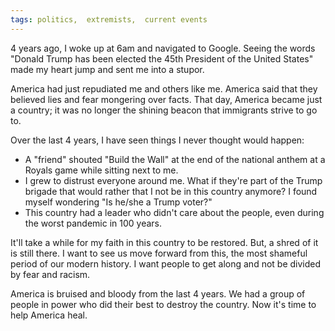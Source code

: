 ```yaml
---
tags: politics,  extremists,  current events
---
```


4 years ago, I woke up at 6am and navigated to Google. Seeing the words "Donald Trump has been elected the 45th President of the United States" made my heart jump and sent me into a stupor.

America had just repudiated me and others like me. America said that they believed lies and fear mongering over facts. That day, America became just a country; it was no longer the shining beacon that immigrants strive to go to.

Over the last 4 years, I have seen things I never thought would happen:

*   A "friend" shouted "Build the Wall" at the end of the national anthem at a Royals game while sitting next to me.
*   I grew to distrust everyone around me. What if they're part of the Trump brigade that would rather that I not be in this country anymore? I found myself wondering "Is he/she a Trump voter?"
*   This country had a leader who didn't care about the people, even during the worst pandemic in 100 years.

It'll take a while for my faith in this country to be restored. But, a shred of it is still there. I want to see us move forward from this, the most shameful period of our modern history. I want people to get along and not be divided by fear and racism. 

America is bruised and bloody from the last 4 years. We had a group of people in power who did their best to destroy the country. Now it's time to help America heal.